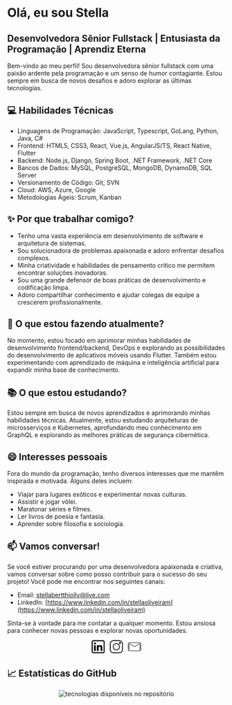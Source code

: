 # Olá, eu sou Stella

## Desenvolvedora Sênior Fullstack | Entusiasta da Programação | Aprendiz Eterna

Bem-vindo ao meu perfil! Sou desenvolvedora sênior fullstack com uma paixão ardente pela programação e um senso de humor contagiante. Estou sempre em busca de novos desafios e adoro explorar as últimas tecnologias.

## 💻 Habilidades Técnicas

- Linguagens de Programação: JavaScript, Typescript, GoLang, Python, Java, C#
- Frontend: HTML5, CSS3, React, Vue.js, AngularJS/TS, React Native, Flutter
- Backend: Node.js, Django, Spring Boot, .NET Framework, .NET Core
- Bancos de Dados: MySQL, PostgreSQL, MongoDB, DynamoDB, SQL Server
- Versionamento de Código: Git, SVN
- Cloud: AWS, Azure, Google
- Metodologias Ágeis: Scrum, Kanban

## ✨ Por que trabalhar comigo?

- Tenho uma vasta experiência em desenvolvimento de software e arquitetura de sistemas.
- Sou solucionadora de problemas apaixonada e adoro enfrentar desafios complexos.
- Minha criatividade e habilidades de pensamento crítico me permitem encontrar soluções inovadoras.
- Sou uma grande defensor de boas práticas de desenvolvimento e codificação limpa.
- Adoro compartilhar conhecimento e ajudar colegas de equipe a crescerem profissionalmente.

## 🚀 O que estou fazendo atualmente?

No momento, estou focado em aprimorar minhas habilidades de desenvolvimento frontend/backend, DevOps e explorando as possibilidades do desenvolvimento de aplicativos móveis usando Flutter. Também estou experimentando com aprendizado de máquina e inteligência artificial para expandir minha base de conhecimento.

## 📚 O que estou estudando?

Estou sempre em busca de novos aprendizados e aprimorando minhas habilidades técnicas. Atualmente, estou estudando arquiteturas de microsserviços e Kubernetes, aprofundando meu conhecimento em GraphQL e explorando as melhores práticas de segurança cibernética.

## 😄 Interesses pessoais

Fora do mundo da programação, tenho diversos interesses que me mantêm inspirada e motivada. Alguns deles incluem:

- Viajar para lugares exóticos e experimentar novas culturas.
- Assistir e jogar vôlei.
- Maratonar séries e filmes.
- Ler livros de poesia e fantasia.
- Aprender sobre filosofia e sociologia.

## 📫 Vamos conversar!

Se você estiver procurando por uma desenvolvedora apaixonada e criativa, vamos conversar sobre como posso contribuir para o sucesso do seu projeto! Você pode me encontrar nos seguintes canais:

- Email: [stellabertthiolly@live.com](mailto:stellabertthiolly@live.com)
- LinkedIn: [https://www.linkedin.com/in/stellaoliveiram](https://www.linkedin.com/in/stellaoliveiram)

Sinta-se à vontade para me contatar a qualquer momento. Estou ansiosa para conhecer novas pessoas e explorar novas oportunidades.


<p align='center'>
<a href="https://www.linkedin.com/in/stellaoliveiram/"><img height="30" src="https://github.com/stellaoliveirabertt/stellaoliveirabertt/blob/master/linkedin.png?raw=true"></a>&nbsp;&nbsp;
<a href="https://www.instagram.com/stellaoliveirabertt/"><img height="30" src="https://github.com/stellaoliveirabertt/stellaoliveirabertt/blob/master/instagram.png?raw=true"></a>&nbsp;&nbsp;
<a href="mailto:stellabertthiolly@live.com"><img height="30" src="https://github.com/stellaoliveirabertt/stellaoliveirabertt/blob/master/mail.png?raw=true"></a>
</p>


## 📈 Estatísticas do GitHub

<p align='center'>
<img width="530em" src="https://github-readme-stats.vercel.app/api/top-langs/?username=stellaoliveirabertt&layout=compact&theme=vision-friendly-dark" alt="tecnologias disponíveis no repositório"/>
</p>
